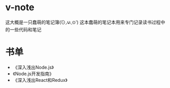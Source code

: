 # v-note
这大概是一只蠢萌的笔记簿(́⊙◞౪◟⊙‵)
这本蠢萌的笔记本用来专门记录读书过程中的一些代码和笔记

# 书单
* 《深入浅出Node.js》
* 《Node.js开发指南》
* 《深入浅出React和Redux》